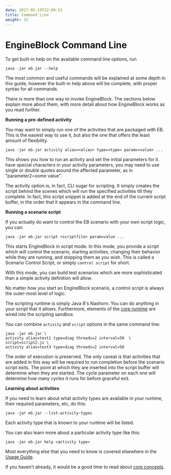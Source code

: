 ```yaml
---
date: 2017-05-19T22:09:53
title: Command Line
weight: 32
---
```

# EngineBlock Command Line

To get built-in help on the available command line options, run

~~~
java -jar eb.jar --help
~~~

The most common and useful commands will be explained at some depth in this guide, however
the built-in help above will be complete, with proper syntax for all commands.

There is more than one way to invoke EngineBlock. The sections below explain more about them, with more detail about how EngineBlock works as you read further.

__Running a pre-defined activity__

You may want to simply run one of the activities that are packaged with EB. This is the easiest way to use it, but also the one that offers the least amount of flexibility.

~~~
java -jar eb.jar activity alias=<alias> type=<type> param=<value> ...
~~~

This shows you how to run an activity and set the initial parameters for it.
have special characters in your activity parameters, you may need to use single or double quotes around the affected parameter, as in "parameter2=some value".

The activity option is, in fact, CLI sugar for scripting. It simply creates the script behind the scenes which will run the specified activities till they complete. In fact, this script snippet
is added at the end of the current script buffer, in the order that it appears in the command line.

__Running a scenario script__

If you actually do want to control the EB scenario with your own script logic, you can:

~~~
java -jar eb.jar script <scriptfile> param=value ...
~~~

This starts EngineBlock in script mode. In this mode, you provide a script which will control the scenario, starting activities, changing their behavior while they are running, and stopping them as you wish. This is called a Scenario Control Script, or simply `control script` for short.


With this mode, you can build test scenarios which are more sophisticated than a simple activity definition will allow. 

No matter how you start an EngineBlock scenario, a control script is always the outer-most level of logic.

The scripting runtime is simply Java 8's Nashorn. You can do anything in your script that it allows. Furthermore, elements of the [core runtime](concepts.md) are wired into the scripting sandbox. 

You can combine ``activity`` and ``script`` options in the same command line:

~~~
java -jar eb.jar \
activity alias=test1 type=diag threads=2 interval=50  \
script=script2.js \
activity alias=test3 type=diag threads=2 interval=50 
~~~

The order of execution is preserved. The only caveat is that activities that are added
in this way will be required to run completion before the scenario script exits. The point
at which they are inserted into the script buffer will determine when they are started. The
cycle parameter on each one will determine how many cycles it runs for before graceful exit.

__Learning about activities__

If you need to learn about what activity types are available in your runtime, their required parameters, etc, do this:

    java -jar eb.jar --list-activity-types
    
Each activity type that is known to your runtime will be listed.

You can also learn more about a particular activity type like this:
~~~
java -jar eb.jar help <activity type>
~~~

Most everything else that you need to know is covered elsewhere in the [Usage Guide](../../original/usage_guide.md). 

If you haven't already, it would be a good time to read about [core concepts](concepts.md).

